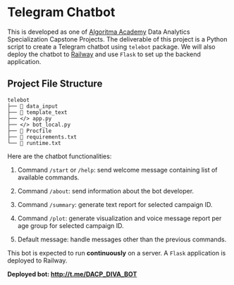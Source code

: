 # Telegram Chatbot

This is developed as one of [Algoritma Academy](https://algorit.ma/) Data Analytics Specialization Capstone Projects. The deliverable of this project is a Python script to create a Telegram chatbot using `telebot` package. We will also deploy the chatbot to [Railway](https://railway.app/) and use `Flask` to set up the backend application.

## Project File Structure

```
telebot
├── 📁 data_input
├── 📁 template_text
├── </> app.py
├── </> bot_local.py
├── 🚀 Procfile
├── 📝 requirements.txt
└── 📝 runtime.txt
```

Here are the chatbot functionalities:

1. Command `/start` or `/help`: send welcome message containing list of available commands.

2. Command `/about`: send information about the bot developer.

3. Command `/summary`: generate text report for selected campaign ID.

4. Command `/plot`: generate visualization and voice message report per age group for selected campaign ID.

5. Default message: handle messages other than the previous commands.

This bot is expected to run **continuously** on a server. A `Flask` application is deployed to Railway.

**Deployed bot: http://t.me/DACP_DIVA_BOT**
